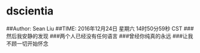 # dscientia
##Author: Sean Liu
##TIME: 2016年12月24日 星期六 14时50分59秒 CST
###然后我安静的发现
###两个人已经没有任何语言
###曾经你纯真的永远
###让我不顾一切开始怀念

